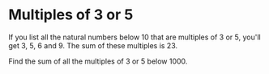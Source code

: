 # Multiples of 3 or 5

If you list all the natural numbers below 10 that are multiples of 3 or 5, you'll get 3, 5, 6 and 9. The sum of these multiples is 23.

Find the sum of all the multiples of 3 or 5 below 1000.